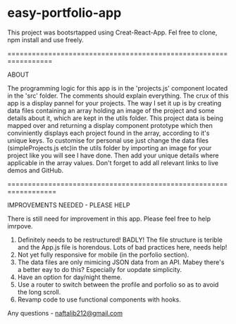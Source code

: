 # easy-portfolio-app

This project was bootsrtapped using Creat-React-App. Fel free to clone, npm install and use freely.

=================================================================

ABOUT

The programming logic for this app is in the 'projects.js' component located in the 'src' folder. The comments should explain everything.
The crux of this app is a display pannel for your projects. The way I set it up is by creating data files containing an array holding an image of the project and some details about it, which are kept in the utils folder. This project data is being mapped over and returning a display component prototype which then conviniently displays each project found in the array, according to it's unique keys.
To customise for personal use just change the data files (simpleProjects.js etc)in the utils folder by importing an image for your project like you will see I have done. Then add your unique details where applicable in the array values. Don't forget to add all relevant links to live demos and GitHub. 

==================================================================

IMPROVEMENTS NEEDED - PLEASE HELP

There is still need for improvement in this app. Please feel free to help imrpove.

1. Definitely needs to be restructured! BADLY! The file structure is terible and the App.js file is horendous. Lots of bad practices here, needs help!
2. Not yet fully responsive for mobile (in the porfolio section).
3. The data files are only mimicing JSON data from an API. Mabey there's a better eay to do this? Especially for uopdate simplicity.
4. Have an option for day/night theme.
5. Use a router to switch between the profile and porfolio so as to avoid the long scroll.
6. Revamp code to use functional components with hooks.

Any questions - naftalib212@gmail.com
